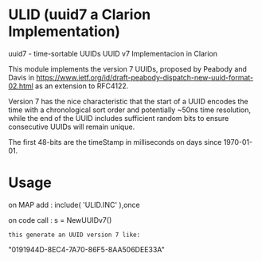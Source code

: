 # ULID (uuid7 a Clarion Implementation)
uuid7 - time-sortable UUIDs
UUID v7 Implementacion in Clarion


This module implements the version 7 UUIDs, proposed by Peabody and Davis in https://www.ietf.org/id/draft-peabody-dispatch-new-uuid-format-02.html as an extension to RFC4122.

Version 7 has the nice characteristic that the start of a UUID encodes the time with a chronological sort order and potentially ~50ns time resolution, while the end of the UUID includes sufficient random bits to ensure consecutive UUIDs will remain unique.

The first 48-bits are the timeStamp in milliseconds on days since 1970-01-01.

# Usage
on MAP add : include( 'ULID.INC' ),once

on code call :
    s = NewUUIDv7()

    this generate an UUID version 7 like: 
  "0191944D-8EC4-7A70-86F5-8AA506DEE33A"
